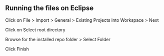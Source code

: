 ## Running the files on Eclipse

Click on File > Import > General > Existing Projects into Workspace > Next

Click on Select root directory

Browse for the installed repo folder > Select Folder

Click Finish
